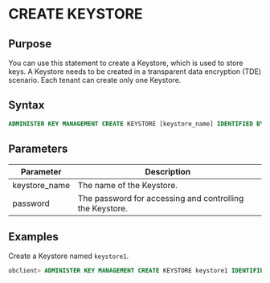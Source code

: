 # CREATE KEYSTORE

## Purpose

You can use this statement to create a Keystore, which is used to store keys. A Keystore needs to be created in a transparent data encryption (TDE) scenario. Each tenant can create only one Keystore.

## Syntax

```sql
ADMINISTER KEY MANAGEMENT CREATE KEYSTORE [keystore_name] IDENTIFIED BY [password] ;
```

## Parameters

| Parameter | Description |
|---------------|----------------------|
| keystore_name | The name of the Keystore.  |
| password | The password for accessing and controlling the Keystore.  |

## Examples

Create a Keystore named `keystore1`.

```sql
obclient> ADMINISTER KEY MANAGEMENT CREATE KEYSTORE keystore1 IDENTIFIED BY **1***;
```
